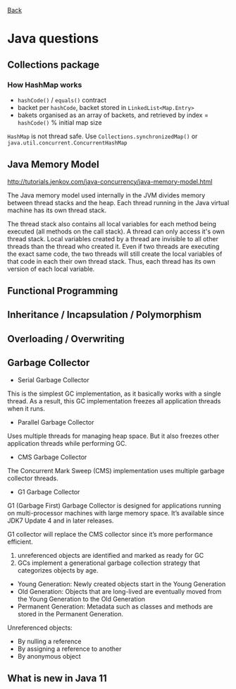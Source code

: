 [Back](../README.md)

# Java questions

## Collections package


### How HashMap works

 - ``hashCode()`` / ``equals()`` contract
 - backet per ``hashCode``, backet stored in ``LinkedList<Map.Entry>``
 - bakets organised as an array of backets, and retrieved by index = ``hashCode()`` % initial map size

```HashMap``` is not thread safe. Use ``Collections.synchronizedMap()`` or ``java.util.concurrent.ConcurrentHashMap``

## Java Memory Model

http://tutorials.jenkov.com/java-concurrency/java-memory-model.html

The Java memory model used internally in the JVM divides memory between thread stacks and the heap.
Each thread running in the Java virtual machine has its own thread stack.

The thread stack also contains all local variables for each method being executed (all methods on the call stack). A thread can only access it's own thread stack. Local variables created by a thread are invisible to all other threads than the thread who created it. Even if two threads are executing the exact same code, the two threads will still create the local variables of that code in each their own thread stack. Thus, each thread has its own version of each local variable.

## Functional Programming


## Inheritance / Incapsulation / Polymorphism


## Overloading / Overwriting


## Garbage Collector

 - Serial Garbage Collector
 
 This is the simplest GC implementation, as it basically works with a single thread. As a result, this GC implementation freezes all application threads when it runs. 
 
 - Parallel Garbage Collector
 
 Uses multiple threads for managing heap space. But it also freezes other application threads while performing GC.
 
 - CMS Garbage Collector
 
 The Concurrent Mark Sweep (CMS) implementation uses multiple garbage collector threads.
 
 - G1 Garbage Collector
 
 G1 (Garbage First) Garbage Collector is designed for applications running on multi-processor machines with large memory space. It’s available since JDK7 Update 4 and in later releases.
 
G1 collector will replace the CMS collector since it’s more performance efficient.

 1. unreferenced objects are identified and marked as ready for GC
 2. GCs implement a generational garbage collection strategy that categorizes objects by age.
 
  - Young Generation: Newly created objects start in the Young Generation
  - Old Generation: Objects that are long-lived are eventually moved from the Young Generation to the Old Generation
  - Permanent Generation: Metadata such as classes and methods are stored in the Permanent Generation.
 
Unreferenced objects:

 - By nulling a reference
 - By assigning a reference to another
 - By anonymous object
 
## What is new in Java 11
